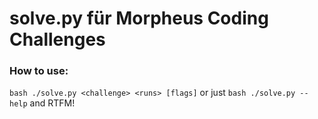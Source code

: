 # solve.py für Morpheus Coding Challenges

### How to use:
`bash ./solve.py <challenge> <runs> [flags]` or just `bash ./solve.py --help` and RTFM!
